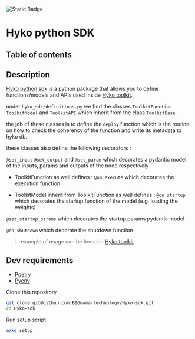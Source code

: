 <!-- x-release-please-start-version -->
 ![Static Badge](https://img.shields.io/badge/Release-v4.0.2-/?style=flat&logo=track)
<!-- x-release-please-end -->

# Hyko python SDK
## Table of contents

## Description 
[Hyko python sdk](https://github.com/BIGmama-technology/Hyko-sdk) is a python package that allows you to define functions/models and APIs used inside [Hyko toolkit](https://github.com/BIGmama-technology/Hyko-toolkit).

under `hyko_sdk/definitions.py` we find the classes `ToolkitFunction` `ToolkitModel` and `ToolkitAPI` which inherit from the class `ToolkitBase`.

the job of these classes is to define the `deploy` function which is the routine on how to check the coherency of the function and write its metadata to hyko db. 

these classes also define the following decorators :

`@set_input` `@set_output` and `@set_param`  which decorates a pydantic model of the inputs, params and outputs of the node respectively

- ToolkitFunction as well defines :
`@on_execute` which decorates the execution function

- ToolkitModel inherit from ToolkitFunction as well defines :
`@on_startup` which decorates the startup function of the model (e.g. loading the weights)

`@set_startup_params` which decorates the startup params pydantic model
 
`@on_shutdown` which decorate the shutdown function

> example of usage can be found in [Hyko toolkit](https://github.com/BIGmama-technology/Hyko-toolkit)

## Dev requirements
- [Poetry](https://python-poetry.org/docs/#installation)
- [Pyenv](https://github.com/pyenv/pyenv)

Clone this repository
```bash
git clone git@github.com:BIGmama-technology/Hyko-sdk.git
cd Hyko-sdk
```

Run setup script
```bash
make setup
```
